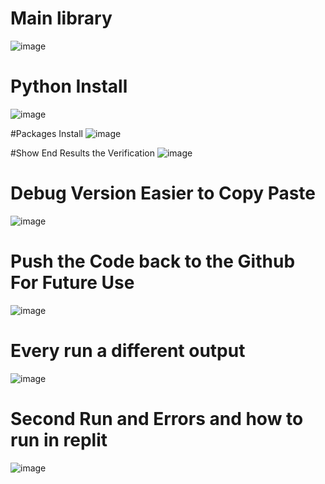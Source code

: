 # Main library
![image](https://github.com/user-attachments/assets/6e04a094-0590-415e-9167-9a0262e4b11c)


# Python Install
![image](https://github.com/user-attachments/assets/f39b78c4-94a7-4ba0-92a4-4721f3de4b87)


#Packages Install
![image](https://github.com/user-attachments/assets/fa395cbb-285f-4dd5-8ace-9675c8f2bec5)


#Show End Results the Verification
![image](https://github.com/user-attachments/assets/9db12f8e-d872-48b9-8379-21e3249c9665)

# Debug Version Easier to Copy Paste
![image](https://github.com/user-attachments/assets/313a816d-665a-48a2-ace3-faaf42e2f228)

# Push the Code back to the Github For Future Use
![image](https://github.com/user-attachments/assets/b4539028-42bf-4a15-bfda-f689be2f4ee3)


# Every run a different output
![image](https://github.com/user-attachments/assets/755f9645-35c5-481a-817c-e63ae161bbd9)


# Second Run and Errors and how to run in replit
![image](https://github.com/user-attachments/assets/b3bd5f4a-27ae-4ea4-a7f2-cba605b77b3a)

